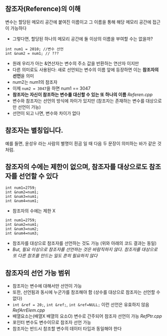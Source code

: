 ## 참조자(Reference)의 이해
변수는 할당된 메모리 공간에 붙여진 이름이고 그 이름을 통해 해당 메모리 공간에 접근이 가능하다
- 그렇다면, 할당된 하나의 메모리 공간에 둘 이상의 이름을 부여할 수는 없을까?
```
int num1 = 2010; //변수 선언
int &num2 = num1; // ???
```
- 원래 우리가 아는 &연산자는 변수의 주소 값을 반환하는 연산자 이지만
- 다른 의미로도 사용된다: 새로 선언되는 변수의 이름 앞에 등장하면 이는 **참조자의 선언**을 의미
- num2는 num1의 참조자
- 이제  ```num2 = 3047```을 하면 num1 == 3047
- **참조자는 자신이 참조하는 변수를 대신할 수 있는 또 하나의 이름**
*Referen.cpp*
- 변수와 참조자는 선언의 방식에 차이가 있지만 (참조자는 존재하는 변수를 대상으로만 선언이 가능)
- 선언이 되고 나면, 변수와 차이가 없다

## 참조자는 별칭입니다.
예를 들면, 윤성우 라는 사람의 별명이 흰곰 일 때 다음 두 문장이 의미하는 바가 같은 것처럼.

## 참조자의 수에는 제한이 없으며, 참조자를 대상으로도 참조자를 선언할 수 있다
```
int num1=2759;
int &num2=num1;
int &num3=num1;
int &num4=num1;
```
- 참조자의 수에는 제한 X
```
int num1=2759;
int &num2=num1;
int &num3=num2;
int &num4=num3;
```
- 참조자를 대상으로 참조자를 선언하는 것도 가능 (위와 아래의 코드 결과는 동일)
- *But, 필요 이상으로 참조자를 선언하는 것은 바람직하지 않다. 참조자를 대상으로 또 다른 참조를 만드는 일도 흔히 필요하지 않다*

## 참조자의 선언 가능 범위
- 참조자는 변수에 대해서만 선언이 가능
- 또한, 선언됨과 동시에 누군가를 참조해야 함 (상수를 대상으로 참조자는 선언할 수 없다)
- ```int &ref = 20;```, ```int &ref;```, ```int &ref=NULL;``` 이런 선언은 유효하지 않음
*RefArrElem.cpp*
- 배열요소는(배열X 배열의 요소O) 변수로 간주되어 참조자 선언이 가능
*RefPtr.cpp*
- 포인터 변수도 변수이므로 참조자 선언 가능
- 참조자는 반드시 참조할 변수의 데이터 타입과 동일해야 한다
